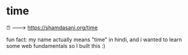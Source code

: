 # time
⏰ ---> https://shamdasani.org/time

fun fact: my name actually means "time" in hindi, and i wanted to learn some web fundamentals so I built this :)
